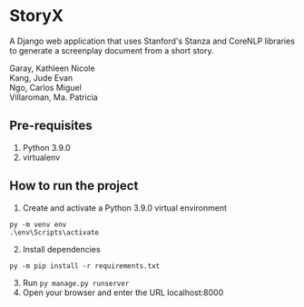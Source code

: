 # StoryX
A Django web application that uses Stanford's Stanza and CoreNLP libraries to generate a screenplay document from a short story. 

Garay, Kathleen Nicole <br/>
Kang, Jude Evan <br/>
Ngo, Carlos Miguel <br/>
Villaroman, Ma. Patricia <br/>

## Pre-requisites
1. Python 3.9.0
2. virtualenv

## How to run the project
1. Create and activate a Python 3.9.0 virtual environment
```
py -m venv env
.\env\Scripts\activate
```
2. Install dependencies
```
py -m pip install -r requirements.txt
```
3. Run `py manage.py runserver`
4. Open your browser and enter the URL localhost:8000
